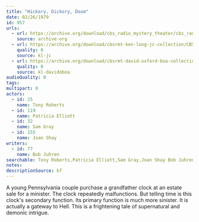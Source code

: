 ```yaml
---
title: "Hickory, Dickory, Doom"
date: 02/26/1979
id: 957
urls: 
  - url: https://archive.org/download/cbs_radio_mystery_theater/cbs_radio_mystery_theater-0951-1000.zip/cbs_radio_mystery_theater-0951-1000%2Fcbsrmt_0957_hickory_dickory_doom.mp3
    source: archive-org
  - url: https://archive.org/download/cbsrmt-ken-long-jc-collection/CBSRMT - 790226 0957 Hickory Dickory Doom vbr fb2_jc.mp3
    quality: 0
    source: kl-jc
  - url: https://archive.org/download/cbsrmt-david-oxford-boa-collection/CBSRMT-790226-0957-Hickory,-Dickory,-Doom-(60-22)-[2007]-{BoA}.mp3
    quality: 0
    source: kl-davidoboa
audioQuality: 0
tags: 
multipart: 0
actors:  
  - id: 25
    name: Tony Roberts  
  - id: 119
    name: Patricia Elliott  
  - id: 32
    name: Sam Gray  
  - id: 155
    name: Joan Shay
writers:  
  - id: 77
    name: Bob Juhren
searchable: Tony Roberts,Patricia Elliott,Sam Gray,Joan Shay Bob Juhren
notes: 
descriptionSource: kf
---
```

A young Pennsylvania couple purchase a grandfather clock at an estate sale for a minister. The clock repeatedly malfunctions. But telling time is this clock's secondary function. Its primary function is much more sinister. It is actually a gateway to Hell. This is a frightening tale of supernatural and demonic intrigue.